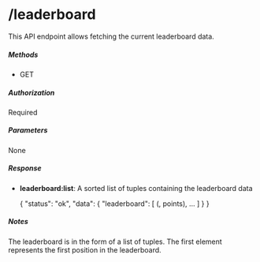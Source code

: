 # /leaderboard

This API endpoint allows fetching the current leaderboard data.

##### Methods

* GET

##### Authorization

Required

##### Parameters

None

##### Response

* **leaderboard:list**: A sorted list of tuples containing the leaderboard data

    {
        "status": "ok",
        "data": {
            "leaderboard": [
                (<User>, points),
                ...
            ]
        }
    }

##### Notes

The leaderboard is in the form of a list of tuples. The first element
represents the first position in the leaderboard.
